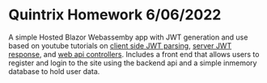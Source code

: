 # Quintrix Homework 6/06/2022
A simple Hosted Blazor Webassemby app with JWT generation and use based on youtube tutorials on [client side JWT parsing](https://www.youtube.com/watch?v=fhWIkbF18lM), [server JWT response](https://www.youtube.com/watch?v=kOnMMKxwm3I), and [web api controllers](https://www.youtube.com/watch?v=TDY_DtTEkes).
Includes a front end that allows users to register and login to the site using the backend api and a simple inmemory database to hold user data.